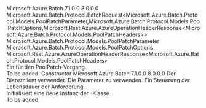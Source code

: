<Type Name="PoolPatchBatchRequest" FullName="Microsoft.Azure.Batch.Protocol.BatchRequests.PoolPatchBatchRequest">
  <TypeSignature Language="C#" Value="public class PoolPatchBatchRequest : Microsoft.Azure.Batch.Protocol.BatchRequest&lt;Microsoft.Azure.Batch.Protocol.Models.PoolPatchParameter,Microsoft.Azure.Batch.Protocol.Models.PoolPatchOptions,Microsoft.Rest.Azure.AzureOperationHeaderResponse&lt;Microsoft.Azure.Batch.Protocol.Models.PoolPatchHeaders&gt;&gt;" />
  <TypeSignature Language="ILAsm" Value=".class public auto ansi beforefieldinit PoolPatchBatchRequest extends Microsoft.Azure.Batch.Protocol.BatchRequest`3&lt;class Microsoft.Azure.Batch.Protocol.Models.PoolPatchParameter, class Microsoft.Azure.Batch.Protocol.Models.PoolPatchOptions, class Microsoft.Rest.Azure.AzureOperationHeaderResponse`1&lt;class Microsoft.Azure.Batch.Protocol.Models.PoolPatchHeaders&gt;&gt;" />
  <TypeSignature Language="DocId" Value="T:Microsoft.Azure.Batch.Protocol.BatchRequests.PoolPatchBatchRequest" />
  <TypeSignature Language="VB.NET" Value="Public Class PoolPatchBatchRequest&#xA;Inherits BatchRequest(Of PoolPatchParameter, PoolPatchOptions, AzureOperationHeaderResponse(Of PoolPatchHeaders))" />
  <TypeSignature Language="F#" Value="type PoolPatchBatchRequest = class&#xA;    inherit BatchRequest&lt;PoolPatchParameter, PoolPatchOptions, AzureOperationHeaderResponse&lt;PoolPatchHeaders&gt;&gt;" />
  <AssemblyInfo>
    <AssemblyName>Microsoft.Azure.Batch</AssemblyName>
    <AssemblyVersion>7.1.0.0</AssemblyVersion>
    <AssemblyVersion>8.0.0.0</AssemblyVersion>
  </AssemblyInfo>
  <Base>
    <BaseTypeName>Microsoft.Azure.Batch.Protocol.BatchRequest&lt;Microsoft.Azure.Batch.Protocol.Models.PoolPatchParameter,Microsoft.Azure.Batch.Protocol.Models.PoolPatchOptions,Microsoft.Rest.Azure.AzureOperationHeaderResponse&lt;Microsoft.Azure.Batch.Protocol.Models.PoolPatchHeaders&gt;&gt;</BaseTypeName>
    <BaseTypeArguments>
      <BaseTypeArgument TypeParamName="TBody">Microsoft.Azure.Batch.Protocol.Models.PoolPatchParameter</BaseTypeArgument>
      <BaseTypeArgument TypeParamName="TOptions">Microsoft.Azure.Batch.Protocol.Models.PoolPatchOptions</BaseTypeArgument>
      <BaseTypeArgument TypeParamName="TResponse">Microsoft.Rest.Azure.AzureOperationHeaderResponse&lt;Microsoft.Azure.Batch.Protocol.Models.PoolPatchHeaders&gt;</BaseTypeArgument>
    </BaseTypeArguments>
  </Base>
  <Interfaces />
  <Docs>
    <summary>
            Ein <see cref="T:Microsoft.Azure.Batch.Protocol.IBatchRequest" /> für den PoolPatch-Vorgang.
            </summary>
    <remarks>To be added.</remarks>
  </Docs>
  <Members>
    <Member MemberName=".ctor">
      <MemberSignature Language="C#" Value="public PoolPatchBatchRequest (Microsoft.Azure.Batch.Protocol.BatchServiceClient serviceClient, Microsoft.Azure.Batch.Protocol.Models.PoolPatchParameter parameters, System.Threading.CancellationToken cancellationToken);" />
      <MemberSignature Language="ILAsm" Value=".method public hidebysig specialname rtspecialname instance void .ctor(class Microsoft.Azure.Batch.Protocol.BatchServiceClient serviceClient, class Microsoft.Azure.Batch.Protocol.Models.PoolPatchParameter parameters, valuetype System.Threading.CancellationToken cancellationToken) cil managed" />
      <MemberSignature Language="DocId" Value="M:Microsoft.Azure.Batch.Protocol.BatchRequests.PoolPatchBatchRequest.#ctor(Microsoft.Azure.Batch.Protocol.BatchServiceClient,Microsoft.Azure.Batch.Protocol.Models.PoolPatchParameter,System.Threading.CancellationToken)" />
      <MemberSignature Language="F#" Value="new Microsoft.Azure.Batch.Protocol.BatchRequests.PoolPatchBatchRequest : Microsoft.Azure.Batch.Protocol.BatchServiceClient * Microsoft.Azure.Batch.Protocol.Models.PoolPatchParameter * System.Threading.CancellationToken -&gt; Microsoft.Azure.Batch.Protocol.BatchRequests.PoolPatchBatchRequest" Usage="new Microsoft.Azure.Batch.Protocol.BatchRequests.PoolPatchBatchRequest (serviceClient, parameters, cancellationToken)" />
      <MemberType>Constructor</MemberType>
      <AssemblyInfo>
        <AssemblyName>Microsoft.Azure.Batch</AssemblyName>
        <AssemblyVersion>7.1.0.0</AssemblyVersion>
        <AssemblyVersion>8.0.0.0</AssemblyVersion>
      </AssemblyInfo>
      <Parameters>
        <Parameter Name="serviceClient" Type="Microsoft.Azure.Batch.Protocol.BatchServiceClient" />
        <Parameter Name="parameters" Type="Microsoft.Azure.Batch.Protocol.Models.PoolPatchParameter" />
        <Parameter Name="cancellationToken" Type="System.Threading.CancellationToken" />
      </Parameters>
      <Docs>
        <param name="serviceClient">Der Dienstclient verwendet.</param>
        <param name="parameters">Die Parameter zu verwenden.</param>
        <param name="cancellationToken">Ein <see cref="T:System.Threading.CancellationToken" /> Steuerung der Lebensdauer der Anforderung.</param>
        <summary>
            Initialisiert eine neue Instanz der <see cref="T:Microsoft.Azure.Batch.Protocol.BatchRequests.PoolPatchBatchRequest" />-Klasse.
            </summary>
        <remarks>To be added.</remarks>
      </Docs>
    </Member>
  </Members>
</Type>